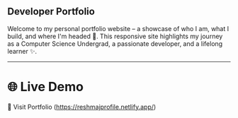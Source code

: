 ## Developer Portfolio
Welcome to my personal portfolio website – a showcase of who I am, what I build, and where I'm headed 🚀.
This responsive site highlights my journey as a Computer Science Undergrad, a passionate developer, and a lifelong learner ✨.

---

# 🌐 Live Demo
🔗 Visit Portfolio
(https://reshmajprofile.netlify.app/)

